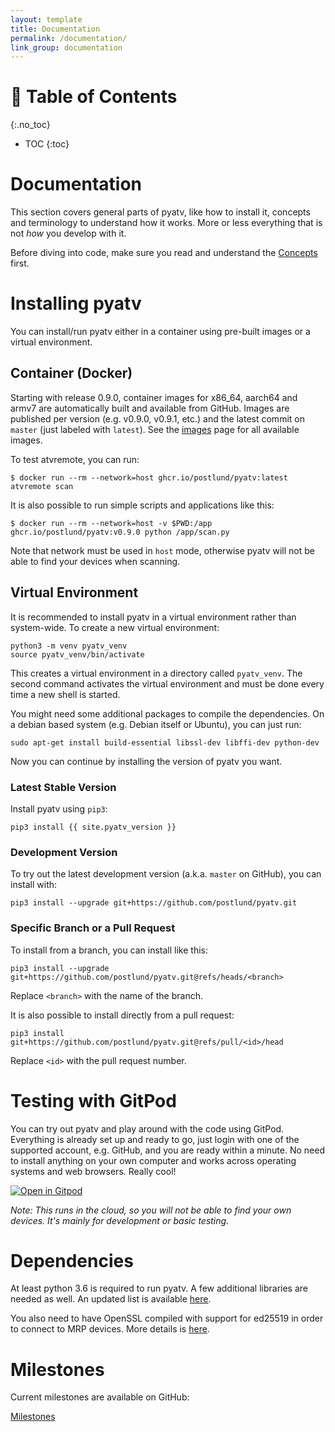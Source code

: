 ```yaml
---
layout: template
title: Documentation
permalink: /documentation/
link_group: documentation
---
```

# :green_book: Table of Contents
{:.no_toc}
* TOC
{:toc}

# Documentation

This section covers general parts of pyatv, like how to install it, concepts and terminology to
understand how it works. More or less everything that is not *how* you develop with it.

Before diving into code, make sure you read and understand the [Concepts](concepts/)
first.

# Installing pyatv

You can install/run pyatv either in a container using pre-built images or a virtual environment.

## Container (Docker)

Starting with release 0.9.0, container images for x86_64, aarch64 and armv7 are automatically built and
available from GitHub. Images are published per version (e.g. v0.9.0, v0.9.1, etc.) and the latest
commit on `master` (just labeled with `latest`). See the [images](https://github.com/postlund/pyatv/pkgs/container/pyatv)
page for all available images.

To test atvremote, you can run:

```shell
$ docker run --rm --network=host ghcr.io/postlund/pyatv:latest atvremote scan
```

It is also possible to run simple scripts and applications like this:

```shell
$ docker run --rm --network=host -v $PWD:/app ghcr.io/postlund/pyatv:v0.9.0 python /app/scan.py
```

Note that network must be used in `host` mode, otherwise pyatv will not be able to find your
devices when scanning.

## Virtual Environment

It is recommended to install pyatv in a virtual environment rather than
system-wide. To create a new virtual environment:

    python3 -m venv pyatv_venv
    source pyatv_venv/bin/activate

This creates a virtual environment in a directory called `pyatv_venv`. The
second command activates the virtual environment and must be done every
time a new shell is started.

You might need some additional packages to compile the dependencies. On a debian based system
(e.g. Debian itself or Ubuntu), you can just run:

```shell
sudo apt-get install build-essential libssl-dev libffi-dev python-dev
```

Now you can continue by installing the version of pyatv you want.

### Latest Stable Version

Install pyatv using `pip3`:

```shell
pip3 install {{ site.pyatv_version }}
```

### Development Version

To try out the latest development version (a.k.a. `master` on GitHub), you can install with:

```shell
pip3 install --upgrade git+https://github.com/postlund/pyatv.git
```

### Specific Branch or a Pull Request

To install from a branch, you can install like this:

```shell
pip3 install --upgrade git+https://github.com/postlund/pyatv.git@refs/heads/<branch>
```

Replace `<branch>` with the name of the branch.

It is also possible to install directly from a pull request:

```shell
pip3 install git+https://github.com/postlund/pyatv.git@refs/pull/<id>/head
```

Replace `<id>` with the pull request number.

# Testing with GitPod

You can try out pyatv and play around with the code using GitPod. Everything is
already set up and ready to go, just login with one of the supported account,
e.g. GitHub, and you are ready within a minute. No need to install anything on
your own computer and works across operating systems and web browsers. Really cool!

[![Open in Gitpod](https://gitpod.io/button/open-in-gitpod.svg)](https://gitpod.io/#https://github.com/postlund/pyatv)

*Note: This runs in the cloud, so you will not be able to find your own devices. It's mainly for development or basic testing.*

# Dependencies

At least python 3.6 is required to run pyatv. A few additional libraries
are needed as well. An updated list is available
[here](https://github.com/postlund/pyatv/blob/master/base_versions.txt).

You also need to have OpenSSL compiled with support for ed25519 in order
to connect to MRP devices. More details is
[here](../support/faq/#i-get-an-error-about-ed25519-is-not-supported-how-can-i-fix-that).

# Milestones

Current milestones are available on GitHub:

[Milestones](https://github.com/postlund/pyatv/milestones)
